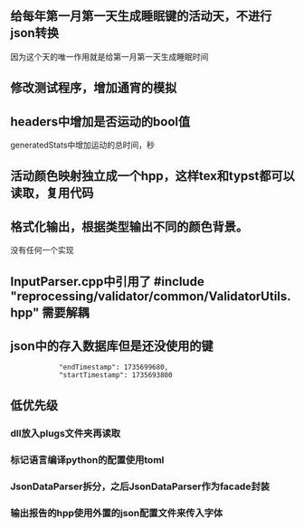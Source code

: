 
## 给每年第一月第一天生成睡眠键的活动天，不进行json转换
因为这个天的唯一作用就是给第一月第一天生成睡眠时间

## 修改测试程序，增加通宵的模拟


## headers中增加是否运动的bool值
generatedStats中增加运动的总时间，秒


## 活动颜色映射独立成一个hpp，这样tex和typst都可以读取，复用代码

## 格式化输出，根据类型输出不同的颜色背景。
没有任何一个实现




## InputParser.cpp中引用了 #include "reprocessing/validator/common/ValidatorUtils.hpp" 需要解耦

## json中的存入数据库但是还没使用的键

                "endTimestamp": 1735699680,
                "startTimestamp": 1735693800



## 低优先级
### dll放入plugs文件夹再读取

### 标记语言编译python的配置使用toml
### JsonDataParser拆分，之后JsonDataParser作为facade封装
### 输出报告的hpp使用外置的json配置文件来传入字体
